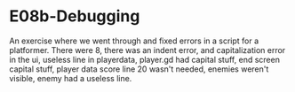 # E08b-Debugging
An exercise where we went through and fixed errors in a script for a platformer. There were 8, there was an indent error, and capitalization error in the ui, useless line in playerdata, player.gd had capital stuff, end screen capital stuff, player data score line 20 wasn't needed, enemies weren't visible, enemy had a useless line.
